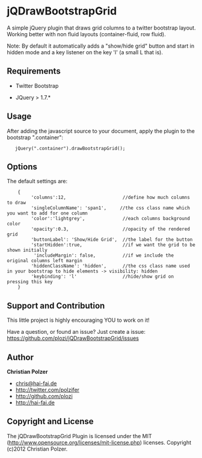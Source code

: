 jQDrawBootstrapGrid
===================

A simple jQuery plugin that draws grid columns to a twitter bootstrap layout. Working better with non fluid layouts (container-fluid, row fluid).

Note: By default it automatically adds a "show/hide grid" button and start in hidden mode and a key listener on the key 'l' (a small L that is).

Requirements
------------
+ Twitter Bootstrap

+ JQuery > 1.7.*

Usage
-----
 After adding the javascript source to your document,
 apply the plugin to the bootstrap ".container":

 ~~~~~~
    jQuery(".container").drawBootstrapGrid();
 ~~~~~~

Options
-------
The default settings are:
~~~~~~
    {
         'columns':12,                     //define how much columns to draw
         'singleColumnName': 'span1',     //the css class name which you want to add for one column
         'color':'lightgrey',              //each columns background color
         'opacity':0.3,                    //opacity of the rendered grid
         'buttonLabel': 'Show/Hide Grid',  //the label for the button
         'startHidden':true,               //if we want the grid to be shown initially
          'includeMargin': false,          //if we include the original columns left margin
         'hiddenClassName': 'hidden',      //the css class name used in your bootstrap to hide elements -> visibility: hidden
         'keybinding': 'l'                 //hide/show grid on pressing this key
    }
~~~~~~

Support and Contribution
------------------------
This little project is highly encouraging YOU to work on it!

Have a question, or found an issue? Just create a issue: https://github.com/plozi/jQDrawBootstrapGrid/issues


Author
-------

**Christian Polzer**

+ chris@hai-fai.de
+ http://twitter.com/polzifer
+ http://github.com/plozi
+ http://hai-fai.de



Copyright and License
---------------------

The jQDrawBootstrapGrid Plugin is  licensed under the MIT (http://www.opensource.org/licenses/mit-license.php) licenses. Copyright (c)2012 Christian Polzer.